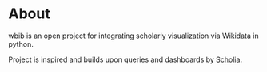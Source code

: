# About

wbib is an open project for integrating scholarly visualization via Wikidata in python. 

Project is inspired and builds upon queries and dashboards by [Scholia](https://scholia.toolforge.org/).